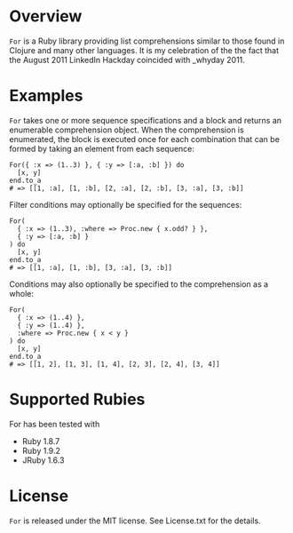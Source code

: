 # Overview
`For` is a Ruby library providing list comprehensions similar to those found in Clojure and many other languages.
It is my celebration of the the fact that the August 2011 LinkedIn Hackday coincided with _whyday 2011.

# Examples
`For` takes one or more sequence specifications and a block and returns
an enumerable comprehension object. When the comprehension is enumerated,
the block is executed once for each combination that can be formed by taking an element
from each sequence:

    For({ :x => (1..3) }, { :y => [:a, :b] }) do
      [x, y]
    end.to_a
    # => [[1, :a], [1, :b], [2, :a], [2, :b], [3, :a], [3, :b]]

Filter conditions may optionally be specified for the sequences:

    For(
      { :x => (1..3), :where => Proc.new { x.odd? } },
      { :y => [:a, :b] }
    ) do
      [x, y]
    end.to_a
    # => [[1, :a], [1, :b], [3, :a], [3, :b]]

Conditions may also optionally be specified to the comprehension as a whole:

    For(
      { :x => (1..4) },
      { :y => (1..4) },
      :where => Proc.new { x < y }
    ) do
      [x, y]
    end.to_a
    # => [[1, 2], [1, 3], [1, 4], [2, 3], [2, 4], [3, 4]]

# Supported Rubies
For has been tested with

- Ruby 1.8.7
- Ruby 1.9.2
- JRuby 1.6.3

# License
`For` is released under the MIT license. See License.txt for the details.
